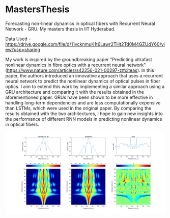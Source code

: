 # MastersThesis
Forecasting non-linear dynamics in optical fibers with Recurrent Neural Network - GRU. My masters thesis in IIT Hyderabad.

Data Used - https://drive.google.com/file/d/11vcknmuK1t6Lawr2THt2Td0M4GZUdY60/view?usp=sharing

My work is inspired by the groundbreaking paper "Predicting ultrafast nonlinear dynamics in fibre optics with a recurrent neural network" (https://www.nature.com/articles/s42256-021-00297-z#citeas).
In this paper, the authors introduced an innovative approach that uses a recurrent neural network to predict the nonlinear dynamics of optical pulses in fiber optics. I aim to extend this work by implementing a similar approach using a GRU architecture and comparing it with the results obtained in the aforementioned paper. GRUs have been shown to be more effective in handling long-term dependencies and are less computationally expensive than LSTMs, which were used in the original paper. By comparing the results obtained with the two architectures, I hope to gain new insights into the performance of different RNN models in predicting nonlinear dynamics in optical fibers.

![LSTM_evo25](https://github.com/BhinTatta/MastersThesis/raw/main/plots/GRU_evo25.png)



